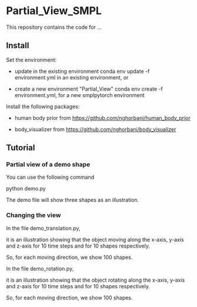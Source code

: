 # Partial_View_SMPL

This repository contains the code for ...


## Install

Set the environment:

 - update in the existing environment conda env update -f environment.yml in an existing environment, or

 - create a new environment "Partial_View" conda env create -f environment.yml, for a new smplpytorch environment

Install the following packages: 

  - human body prior from https://github.com/nghorbani/human_body_prior

  - body_visualizer from https://github.com/nghorbani/body_visualizer


## Tutorial

### Partial view of a demo shape
You can use the following command

 python demo.py

The demo file will show three shapes as an illustration.


### Changing the view

In the file demo_translation.py, 

it is an illustration showing that the object moving along the x-axis, y-axis and z-axis for 10 time steps and for 10 shapes respectively.

So, for each moving direction, we show 100 shapes.

In the file demo_rotation.py, 

it is an illustration showing that the object rotating along the x-axis, y-axis and z-axis for 10 time steps and for 10 shapes respectively.

So, for each moving direction, we show 100 shapes.
